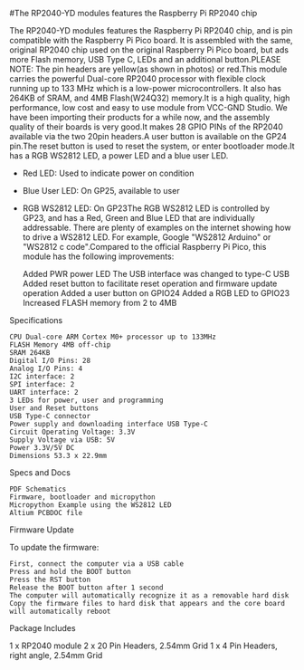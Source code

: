 #The RP2040-YD modules features the Raspberry Pi RP2040 chip


The RP2040-YD modules features the Raspberry Pi RP2040 chip, and is pin compatible with the Raspberry Pi Pico board. It is assembled with the same, original RP2040 chip used on the original Raspberry Pi Pico board, but ads more Flash memory, USB Type C, LEDs and an additional button.PLEASE NOTE: The pin headers are yellow(as shown in photos) or red.This module carries the powerful Dual-core RP2040 processor with flexible clock running up to 133 MHz which is a low-power microcontrollers. It also has 264KB of SRAM, and 4MB Flash(W24Q32) memory.It is a high quality, high performance, low cost and easy to use module from VCC-GND Studio. We have been importing their products for a while now, and the assembly quality of their boards is very good.It makes 28 GPIO PINs of the RP2040 available via the two 20pin headers.A user button is available on the GP24 pin.The reset button is used to reset the system, or enter bootloader mode.It has a RGB WS2812 LED, a power LED and a blue user LED.
- Red LED: Used to indicate power on condition
- Blue User LED: On GP25, available to user
- RGB WS2812 LED: On GP23The RGB WS2812 LED is controlled by GP23, and has a Red, Green and Blue LED that are individually addressable. There are plenty of examples on the internet showing how to drive a WS2812 LED. For example, Google "WS2812 Arduino" or "WS2812 c code".Compared to the official Raspberry Pi Pico, this module has the following improvements:

    Added PWR power LED
    The USB interface was changed to type-C USB
    Added reset button to facilitate reset operation and firmware update operation
    Added a user button on GPIO24
    Added a RGB LED to GPIO23
    Increased FLASH memory from 2 to 4MB 


Specifications


    CPU Dual-core ARM Cortex M0+ processor up to 133MHz
    FLASH Memory 4MB off-chip
    SRAM 264KB
    Digital I/O Pins: 28
    Analog I/O Pins: 4
    I2C interface: 2
    SPI interface: 2
    UART interface: 2
    3 LEDs for power, user and programming
    User and Reset buttons
    USB Type-C connector
    Power supply and downloading interface USB Type-C
    Circuit Operating Voltage: 3.3V
    Supply Voltage via USB: 5V
    Power 3.3V/5V DC
    Dimensions 53.3 x 22.9mm 


Specs and Docs


    PDF Schematics
    Firmware, bootloader and micropython
    Micropython Example using the WS2812 LED
    Altium PCBDOC file 


Firmware Update

To update the firmware:

    First, connect the computer via a USB cable
    Press and hold the BOOT button
    Press the RST button
    Release the BOOT button after 1 second
    The computer will automatically recognize it as a removable hard disk
    Copy the firmware files to hard disk that appears and the core board will automatically reboot 


Package Includes

1 x RP2040 module
2 x 20 Pin Headers, 2.54mm Grid
1 x 4 Pin Headers, right angle, 2.54mm Grid